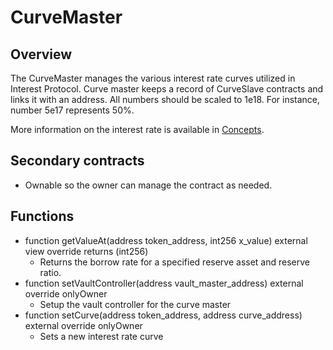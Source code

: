 # CurveMaster

## Overview
The CurveMaster manages the various interest rate curves utilized in Interest Protocol. Curve master keeps a record of CurveSlave contracts and links it with an address. All numbers should be scaled to 1e18. For instance, number 5e17 represents 50%. 

More information on the interest rate is available in [Concepts](../../../concepts/Borrowing/InterestRates).

## Secondary contracts
* Ownable so the owner can manage the contract as needed.

## Functions
* function getValueAt(address token_address, int256 x_value) external view override returns (int256)
    * Returns the borrow rate for a specified reserve asset and reserve ratio.
* function setVaultController(address vault_master_address) external override onlyOwner
    * Setup the vault controller for the curve master
* function setCurve(address token_address, address curve_address) external override onlyOwner
    * Sets a new interest rate curve


